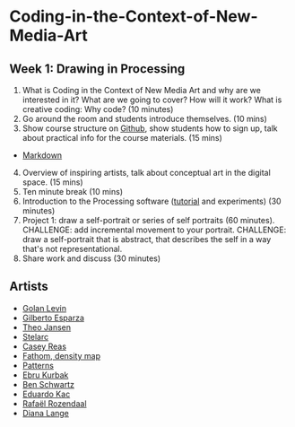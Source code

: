 # Coding-in-the-Context-of-New-Media-Art

## Week 1: Drawing in Processing

1. What is Coding in the Context of New Media Art and why are we interested in it? What are we going to cover? How will it work? What is creative coding: Why code? (10 minutes)
2. Go around the room and students introduce themselves. (10 mins)
3. Show course structure on [Github](https://github.com), show students how to sign up, talk about practical info for the course materials. (15 mins) <br>
* [Markdown](https://github.com/adam-p/markdown-here/wiki/Markdown-Cheatsheet#links)

4. Overview of inspiring artists, talk about conceptual art in the digital space. (15 mins) 
5. Ten minute break (10 mins)
6. Introduction to the Processing software ([tutorial](https://www.raspberrypi.org/learning/introduction-to-processing/worksheet/) and experiments) (30 minutes)
7. Project 1: draw a self-portrait or series of self portraits (60 minutes).
 CHALLENGE: add incremental movement to your portrait.
 CHALLENGE: draw a self-portrait that is abstract, that describes the self in a way that's not representational.   
8. Share work and discuss (30 minutes) 



 ## Artists
* [Golan Levin](http://www.flong.com)
* [Gilberto Esparza](http://www.parasitosurbanos.com/parasitos/proyecto.html)
* [Theo Jansen](http://www.strandbeest.com)
* [Stelarc](http://stelarc.org/?catID=20247)
* [Casey Reas](http://reas.com)
* [Fathom, density map](https://flowingdata.com/2011/12/05/what-seven-billion-people-looks-like/)
* [Patterns](http://www.p-a-t-t-e-r-n-s.net/moca-pavilion-textile-room-3/)
* [Ebru Kurbak](http://ebrukurbak.net/white-shadow/)
* [Ben Schwartz](http://www.benschwartz.co/wikileaks-archive-project)
* [Eduardo Kac](http://www.ekac.org)
* [Rafaël Rozendaal](http://www.newrafael.com/websites/)
* [Diana Lange](http://butdoesitfloat.com/My-job-is-to-make-images-and-leave-the-decision-making-and-conclusion)

 
